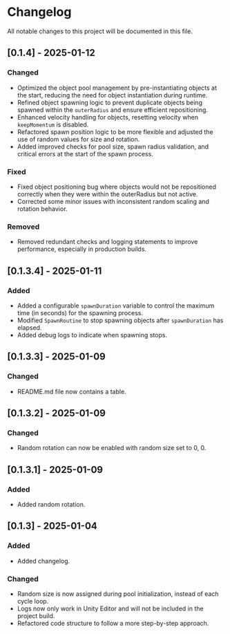 # Changelog
All notable changes to this project will be documented in this file.

## [0.1.4] - 2025-01-12
### Changed
- Optimized the object pool management by pre-instantiating objects at the start, reducing the need for object instantiation during runtime.
- Refined object spawning logic to prevent duplicate objects being spawned within the `outerRadius` and ensure efficient repositioning.
- Enhanced velocity handling for objects, resetting velocity when `keepMomentum` is disabled.
- Refactored spawn position logic to be more flexible and adjusted the use of random values for size and rotation.
- Added improved checks for pool size, spawn radius validation, and critical errors at the start of the spawn process.

### Fixed
- Fixed object positioning bug where objects would not be repositioned correctly when they were within the outerRadius but not active.
- Corrected some minor issues with inconsistent random scaling and rotation behavior.

### Removed
- Removed redundant checks and logging statements to improve performance, especially in production builds.

## [0.1.3.4] - 2025-01-11
### Added
- Added a configurable `spawnDuration` variable to control the maximum time (in seconds) for the spawning process.
- Modified `SpawnRoutine` to stop spawning objects after `spawnDuration` has elapsed.
- Added debug logs to indicate when spawning stops.

## [0.1.3.3] - 2025-01-09
### Changed
- README.md file now contains a table.

## [0.1.3.2] - 2025-01-09
### Changed
- Random rotation can now be enabled with random size set to 0, 0.

## [0.1.3.1] - 2025-01-09
### Added
- Added random rotation.

## [0.1.3] - 2025-01-04
### Added
- Added changelog.
### Changed
- Random size is now assigned during pool initialization, instead of each cycle loop.
- Logs now only work in Unity Editor and will not be included in the project build.
- Refactored code structure to follow a more step-by-step approach.
